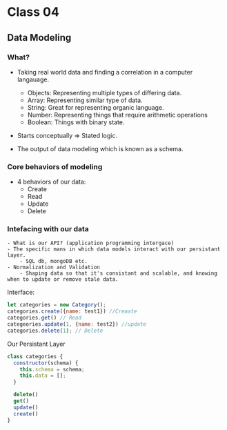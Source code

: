 # Class 04

## Data Modeling

### What?
   - Taking real world data and finding a correlation in a computer langauage.
        - Objects: Representing multiple types of differing data.
        - Array: Representing similar type of data.
        - String: Great for representing organic language.
        - Number: Representing things that require arithmetic operations
        - Boolean: Things with binary state.
        
        
  - Starts conceptually => Stated logic.
  - The output of data modeling which is known as a schema.
  
### Core behaviors of modeling
 - 4 behaviors of our data:
    - Create
    - Read
    - Update
    - Delete
    
### Intefacing with our data
    - What is our API? (application programming intergace)
    - The specific mans in which data models interact with our persistant layer.
        - SQL db, mongoDB etc.
    - Normalization and Validation
        - Shaping data so that it's consistant and scalable, and knowing when to update or remove stale data.
        
  
Interface:
```js
let categories = new Category();
categories.create({name: test1}) //Creaate
categories.get() // Read
categeories.update(1, {name: test2}) //update
categories.delete(1); // Delete
```

Our Persistant Layer
```js
class categories {
  constructor(schema) {
    this.schema = schema;
    this.data = [];
  }

  delete()
  get()
  update()
  create()
}
```












